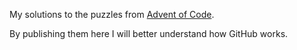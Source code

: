 My solutions to the puzzles from [Advent of Code](https://adventofcode.com/).

By publishing them here I will better understand how GitHub works.